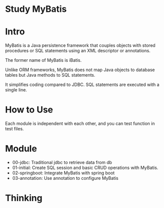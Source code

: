 # Study MyBatis

# Intro

MyBatis is a Java persistence framework that couples objects with stored procedures or SQL statements using an XML descriptor or annotations.

The former name of MyBatis is iBatis.

Unlike ORM frameworks, MyBatis does not map Java objects to database tables but Java methods to SQL statements.

It simplifies coding compared to JDBC. SQL statements are executed with a single line.

# How to Use

Each module is independent with each other, and you can test function in test files.

# Module

- 00-jdbc: Traditional jdbc to retrieve data from db
- 01-initial: Create SQL session and basic CRUD operations with MyBatis.
- 02-springboot: Integrate MyBatis with spring boot
- 03-annotation: Use annotation to configure MyBatis 

# Thinking

